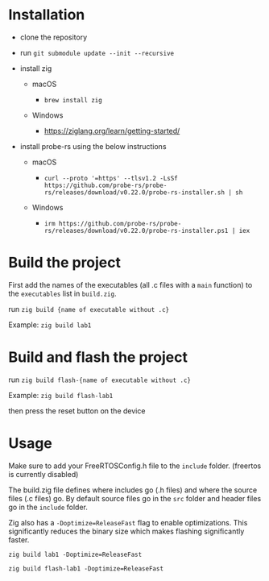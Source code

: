 # Installation

- clone the repository

- run `git submodule update --init --recursive`

- install zig

  - macOS

    - `brew install zig`

  - Windows
    - https://ziglang.org/learn/getting-started/

- install probe-rs using the below instructions

  - macOS

    - `curl --proto '=https' --tlsv1.2 -LsSf https://github.com/probe-rs/probe-rs/releases/download/v0.22.0/probe-rs-installer.sh | sh`

  - Windows
    - `irm https://github.com/probe-rs/probe-rs/releases/download/v0.22.0/probe-rs-installer.ps1 | iex`

# Build the project

First add the names of the executables (all .c files with a `main` function) to the `executables`
list in `build.zig`.

run `zig build {name of executable without .c}`

Example: `zig build lab1`

# Build and flash the project

run `zig build flash-{name of executable without .c}`

Example: `zig build flash-lab1`

then press the reset button on the device

# Usage

Make sure to add your FreeRTOSConfig.h file to the `include` folder. (freertos is currently
disabled)

The build.zig file defines where includes go (.h files) and where the source files (.c files) go. By
default source files go in the `src` folder and header files go in the `include` folder.

Zig also has a `-Doptimize=ReleaseFast` flag to enable optimizations. This significantly reduces the
binary size which makes flashing significantly faster.

`zig build lab1 -Doptimize=ReleaseFast`

`zig build flash-lab1 -Doptimize=ReleaseFast`
